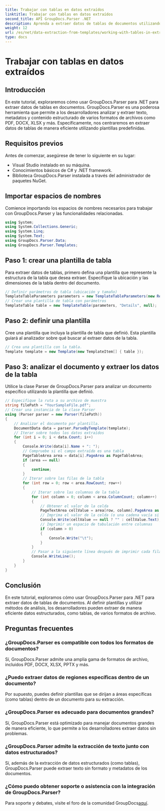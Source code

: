 ```yaml
---
title: Trabajar con tablas en datos extraídos
linktitle: Trabajar con tablas en datos extraídos
second_title: API GroupDocs.Parser .NET
description: Aprenda a extraer datos de tablas de documentos utilizando GroupDocs.Parser para .NET. Analice de manera eficiente contenido estructurado con plantillas predefinidas.
weight: 12
url: /es/net/data-extraction-from-templates/working-with-tables-in-extracted-data/
type: docs
---
```

# Trabajar con tablas en datos extraídos

## Introducción
En este tutorial, exploraremos cómo usar GroupDocs.Parser para .NET para extraer datos de tablas en documentos. GroupDocs.Parser es una poderosa herramienta que permite a los desarrolladores analizar y extraer texto, metadatos y contenido estructurado de varios formatos de archivos como PDF, DOCX, XLSX y más. Específicamente, nos centraremos en extraer datos de tablas de manera eficiente utilizando plantillas predefinidas.
## Requisitos previos
Antes de comenzar, asegúrese de tener lo siguiente en su lugar:
- Visual Studio instalado en su máquina.
- Conocimientos básicos de C# y .NET framework.
- Biblioteca GroupDocs.Parser instalada a través del administrador de paquetes NuGet.

## Importar espacios de nombres
Comience importando los espacios de nombres necesarios para trabajar con GroupDocs.Parser y las funcionalidades relacionadas.
```csharp
using System;
using System.Collections.Generic;
using System.Linq;
using System.Text;
using GroupDocs.Parser.Data;
using GroupDocs.Parser.Templates;
```
## Paso 1: crear una plantilla de tabla
Para extraer datos de tablas, primero defina una plantilla que represente la estructura de la tabla que desea extraer. Especifique la ubicación y las dimensiones de la tabla dentro del documento.
```csharp
// Definir parámetros de tabla (ubicación y tamaño)
TemplateTableParameters parameters = new TemplateTableParameters(new Rectangle(new Point(35, 320), new Size(530, 55)), null);
// Crear una plantilla de tabla con parámetros
TemplateTable table = new TemplateTable(parameters, "Details", null);
```
## Paso 2: definir una plantilla
Cree una plantilla que incluya la plantilla de tabla que definió. Esta plantilla guiará al analizador sobre qué buscar al extraer datos de la tabla.
```csharp
// Crea una plantilla con la tabla.
Template template = new Template(new TemplateItem[] { table });
```
## Paso 3: analizar el documento y extraer los datos de la tabla
Utilice la clase Parser de GroupDocs.Parser para analizar un documento específico utilizando la plantilla que definió.
```csharp
// Especifique la ruta a su archivo de muestra
string filePath = "YourSampleFile.pdf";
// Crear una instancia de la clase Parser
using (Parser parser = new Parser(filePath))
{
    // Analizar el documento por plantilla.
    DocumentData data = parser.ParseByTemplate(template);
    // Iterar sobre todos los datos extraídos
    for (int i = 0; i < data.Count; i++)
    {
        Console.Write(data[i].Name + ": ");
        // Compruebe si el campo extraído es una tabla
        PageTableArea area = data[i].PageArea as PageTableArea;
        if (area == null)
        {
            continue;
        }
        // Iterar sobre las filas de la tabla
        for (int row = 0; row < area.RowCount; row++)
        {
            // Iterar sobre las columnas de la tabla
            for (int column = 0; column < area.ColumnCount; column++)
            {
                // Obtener el valor de la celda
                PageTextArea cellValue = area[row, column].PageArea as PageTextArea;
                // Imprima el valor de la celda (o una cadena vacía si es nula)
                Console.Write(cellValue == null ? "" : cellValue.Text);
                // Imprimir un espacio de tabulación entre columnas
                if (column > 0)
                {
                    Console.Write("\t");
                }
            }
            // Pasar a la siguiente línea después de imprimir cada fila
            Console.WriteLine();
        }
    }
}
```

## Conclusión
En este tutorial, exploramos cómo usar GroupDocs.Parser para .NET para extraer datos de tablas de documentos. Al definir plantillas y utilizar métodos de análisis, los desarrolladores pueden extraer de manera eficiente datos estructurados, como tablas, de varios formatos de archivo.

## Preguntas frecuentes
### ¿GroupDocs.Parser es compatible con todos los formatos de documentos?
Sí, GroupDocs.Parser admite una amplia gama de formatos de archivo, incluidos PDF, DOCX, XLSX, PPTX y más.
### ¿Puedo extraer datos de regiones específicas dentro de un documento?
Por supuesto, puedes definir plantillas que se dirijan a áreas específicas (como tablas) dentro de un documento para su extracción.
### ¿GroupDocs.Parser es adecuado para documentos grandes?
Sí, GroupDocs.Parser está optimizado para manejar documentos grandes de manera eficiente, lo que permite a los desarrolladores extraer datos sin problemas.
### ¿GroupDocs.Parser admite la extracción de texto junto con datos estructurados?
Sí, además de la extracción de datos estructurados (como tablas), GroupDocs.Parser puede extraer texto sin formato y metadatos de los documentos.
### ¿Cómo puedo obtener soporte o asistencia con la integración de GroupDocs.Parser?
 Para soporte y debates, visite el foro de la comunidad GroupDocs[aquí](https://forum.groupdocs.com/c/parser/17).